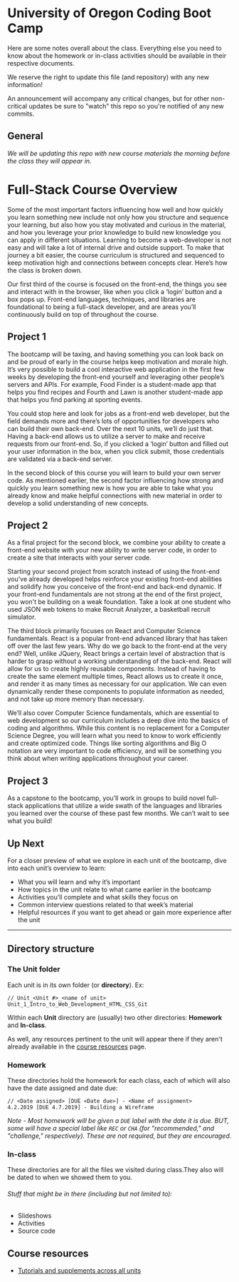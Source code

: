 # University of Oregon Coding Boot Camp

Here are some notes overall about the class. Everything else you need to know about the homework or in-class activities should be available in their respective documents.

We reserve the right to update this file (and repository) with any new information! 

An announcement will accompany any critical changes, but for other non-critical updates be sure to "watch" this repo so you're notified of any new commits.

## General
*We will be updating this repo with new course materials the morning before the class they will appear in.*


# Full-Stack Course Overview
Some of the most important factors influencing how well and how quickly you learn something new include not only how you structure and sequence your learning, but also how you stay motivated and curious in the material, and how you leverage your prior knowledge to build new knowledge you can apply in different situations. Learning to become a web-developer is not easy and will take a lot of internal drive and outside support. To make that journey a bit easier, the course curriculum is structured and sequenced to keep motivation high and connections between concepts clear. Here’s how the class is broken down.

Our first third of the course is focused on the front-end, the things you see and interact with in the browser, like when you click a ‘login’ button and a box pops up. Front-end languages, techniques, and libraries are foundational to being a full-stack developer, and are areas you’ll continuously build on top of throughout the course.

## Project 1

The bootcamp will be taxing, and having something you can look back on and be proud of early in the course helps keep motivation and morale high. It’s very possible to build a cool interactive web application in the first few weeks by developing the front-end yourself and leveraging other people’s servers and APIs. For example, Food Finder is a student-made app that helps you find recipes and Fourth and Lawn is another student-made app that helps you find parking at sporting events.

You could stop here and look for jobs as a front-end web developer, but the field demands more and there’s lots of opportunities for developers who can build their own back-end. Over the next 10 units, we’ll do just that. Having a back-end allows us to utilize a server to make and receive requests from our front-end. So, if you clicked a ‘login’ button and filled out your user information in the box, when you click submit, those credentials are validated via a back-end server.

In the second block of this course you will learn to build your own server code. As mentioned earlier, the second factor influencing how strong and quickly you learn something new is how you are able to take what you already know and make helpful connections with new material in order to develop a solid understanding of new concepts.


## Project 2

As a final project for the second block, we combine your ability to create a front-end website with your new ability to write server code, in order to create a site that interacts with your server code.

Starting your second project from scratch instead of using the front-end you’ve already developed helps reinforce your existing front-end abilities and solidify how you conceive of the front-end and back-end dynamic. If your front-end fundamentals are not strong at the end of the first project, you won't be building on a weak foundation. Take a look at one student who used JSON web tokens to make Recruit Analyzer, a basketball recruit simulator.

The third block primarily focuses on React and Computer Science fundamentals. React is a popular front-end advanced library that has taken off over the last few years. Why do we go back to the front-end at the very end? Well, unlike JQuery, React brings a certain level of abstraction that is harder to grasp without a working understanding of the back-end. React will allow for us to create highly reusable components. Instead of having to create the same element multiple times, React allows us to create it once, and render it as many times as necessary for our application. We can even dynamically render these components to populate information as needed, and not take up more memory than necessary.

We’ll also cover Computer Science fundamentals, which are essential to web development so our curriculum includes a deep dive into the basics of coding and algorithms. While this content is no replacement for a Computer Science Degree, you will learn what you need to know to work efficiently and create optimized code. Things like sorting algorithms and Big O notation are very important to code efficiency, and will be something you think about when writing applications throughout your career.

## Project 3

As a capstone to the bootcamp, you’ll work in groups to build novel full-stack applications that utilize a wide swath of the languages and libraries you learned over the course of these past few months. We can’t wait to see what you build!

## Up Next

For a closer preview of what we explore in each unit of the bootcamp, dive into each unit’s overview to learn:
* What you will learn and why it’s important
* How topics in the unit relate to what came earlier in the bootcamp
* Activities you’ll complete and what skills they focus on
* Common interview questions related to that week’s material
* Helpful resources if you want to get ahead or gain more experience after the unit

---

## Directory structure

### The Unit folder
Each unit is in its own folder (or **directory**). Ex:

```
// Unit_<Unit #>_<name of unit>
Unit_1_Intro_to_Web_Development_HTML_CSS_Git
```

Within each **Unit** directory are (usually) two other directories: **Homework** and **In-class**. 

As well, any resources pertinent to the unit will appear there if they aren't already available in the [course resources](https://oregon.bootcampcontent.com/Oregon_Coding_Bootcamp/UOPTL201904FSF3/wikis/Resources-to-help-you) page.

### Homework
These directories hold the homework for each class, each of which will also have the date assigned and date due:

```
// <Date assigned> [DUE <Date due>] - <Name of assignment>
4.2.2019 [DUE 4.7.2019] - Building a Wireframe
```

*Note - Most homework will be given a `DUE` label with the date it is due. BUT, some will have a special label like `REC` or `CHA` (for "recommended," and "challenge," respectively). These are not required, but they are encouraged.*

### In-class
These directories are for all the files we visited during class.They also will be dated to when we showed them to you.

###### Stuff that might be in there (including but not limited to):
* Slideshows
* Activities
* Source code

## Course resources
* [Tutorials and supplements across all units](https://oregon.bootcampcontent.com/Oregon_Coding_Bootcamp/UOPTL201904FSF3/wikis/Resources-to-help-you)
